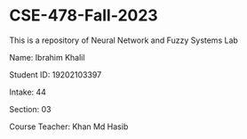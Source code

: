 # CSE-478-Fall-2023
This is a repository of Neural Network and Fuzzy Systems Lab


Name: Ibrahim Khalil

Student ID: 19202103397

Intake: 44

Section: 03

Course Teacher: Khan Md Hasib
